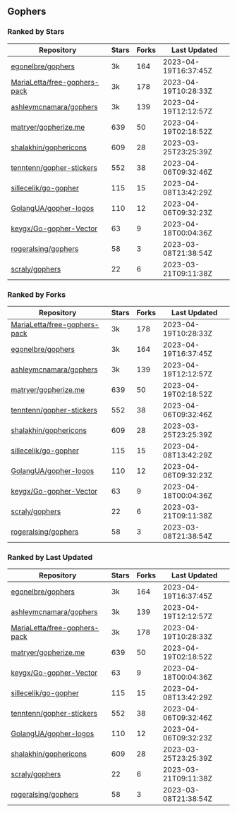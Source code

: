 ## Gophers

### Ranked by Stars

| Repository | Stars | Forks | Last Updated |
|------------|-------|-------|--------------|
| [egonelbre/gophers](https://github.com/egonelbre/gophers) | 3k | 164 | 2023-04-19T16:37:45Z |
| [MariaLetta/free-gophers-pack](https://github.com/MariaLetta/free-gophers-pack) | 3k | 178 | 2023-04-19T10:28:33Z |
| [ashleymcnamara/gophers](https://github.com/ashleymcnamara/gophers) | 3k | 139 | 2023-04-19T12:12:57Z |
| [matryer/gopherize.me](https://github.com/matryer/gopherize.me) | 639 | 50 | 2023-04-19T02:18:52Z |
| [shalakhin/gophericons](https://github.com/shalakhin/gophericons) | 609 | 28 | 2023-03-25T23:25:39Z |
| [tenntenn/gopher-stickers](https://github.com/tenntenn/gopher-stickers) | 552 | 38 | 2023-04-06T09:32:46Z |
| [sillecelik/go-gopher](https://github.com/sillecelik/go-gopher) | 115 | 15 | 2023-04-08T13:42:29Z |
| [GolangUA/gopher-logos](https://github.com/GolangUA/gopher-logos) | 110 | 12 | 2023-04-06T09:32:23Z |
| [keygx/Go-gopher-Vector](https://github.com/keygx/Go-gopher-Vector) | 63 | 9 | 2023-04-18T00:04:36Z |
| [rogeralsing/gophers](https://github.com/rogeralsing/gophers) | 58 | 3 | 2023-03-08T21:38:54Z |
| [scraly/gophers](https://github.com/scraly/gophers) | 22 | 6 | 2023-03-21T09:11:38Z |

### Ranked by Forks

| Repository | Stars | Forks | Last Updated |
|------------|-------|-------|--------------|
| [MariaLetta/free-gophers-pack](https://github.com/MariaLetta/free-gophers-pack) | 3k | 178 | 2023-04-19T10:28:33Z |
| [egonelbre/gophers](https://github.com/egonelbre/gophers) | 3k | 164 | 2023-04-19T16:37:45Z |
| [ashleymcnamara/gophers](https://github.com/ashleymcnamara/gophers) | 3k | 139 | 2023-04-19T12:12:57Z |
| [matryer/gopherize.me](https://github.com/matryer/gopherize.me) | 639 | 50 | 2023-04-19T02:18:52Z |
| [tenntenn/gopher-stickers](https://github.com/tenntenn/gopher-stickers) | 552 | 38 | 2023-04-06T09:32:46Z |
| [shalakhin/gophericons](https://github.com/shalakhin/gophericons) | 609 | 28 | 2023-03-25T23:25:39Z |
| [sillecelik/go-gopher](https://github.com/sillecelik/go-gopher) | 115 | 15 | 2023-04-08T13:42:29Z |
| [GolangUA/gopher-logos](https://github.com/GolangUA/gopher-logos) | 110 | 12 | 2023-04-06T09:32:23Z |
| [keygx/Go-gopher-Vector](https://github.com/keygx/Go-gopher-Vector) | 63 | 9 | 2023-04-18T00:04:36Z |
| [scraly/gophers](https://github.com/scraly/gophers) | 22 | 6 | 2023-03-21T09:11:38Z |
| [rogeralsing/gophers](https://github.com/rogeralsing/gophers) | 58 | 3 | 2023-03-08T21:38:54Z |

### Ranked by Last Updated

| Repository | Stars | Forks | Last Updated |
|------------|-------|-------|--------------|
| [egonelbre/gophers](https://github.com/egonelbre/gophers) | 3k | 164 | 2023-04-19T16:37:45Z |
| [ashleymcnamara/gophers](https://github.com/ashleymcnamara/gophers) | 3k | 139 | 2023-04-19T12:12:57Z |
| [MariaLetta/free-gophers-pack](https://github.com/MariaLetta/free-gophers-pack) | 3k | 178 | 2023-04-19T10:28:33Z |
| [matryer/gopherize.me](https://github.com/matryer/gopherize.me) | 639 | 50 | 2023-04-19T02:18:52Z |
| [keygx/Go-gopher-Vector](https://github.com/keygx/Go-gopher-Vector) | 63 | 9 | 2023-04-18T00:04:36Z |
| [sillecelik/go-gopher](https://github.com/sillecelik/go-gopher) | 115 | 15 | 2023-04-08T13:42:29Z |
| [tenntenn/gopher-stickers](https://github.com/tenntenn/gopher-stickers) | 552 | 38 | 2023-04-06T09:32:46Z |
| [GolangUA/gopher-logos](https://github.com/GolangUA/gopher-logos) | 110 | 12 | 2023-04-06T09:32:23Z |
| [shalakhin/gophericons](https://github.com/shalakhin/gophericons) | 609 | 28 | 2023-03-25T23:25:39Z |
| [scraly/gophers](https://github.com/scraly/gophers) | 22 | 6 | 2023-03-21T09:11:38Z |
| [rogeralsing/gophers](https://github.com/rogeralsing/gophers) | 58 | 3 | 2023-03-08T21:38:54Z |

